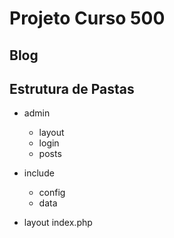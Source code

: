 # Projeto Curso 500

## Blog

## Estrutura de Pastas
- admin
	- layout
	- login
	- posts

- include
	- config
	- data
- layout
index.php
	